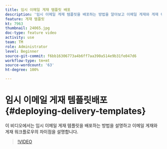 ```yaml
---
title: 임시 이메일 게재 템플릿 배포
description: '임시 이메일 게재 템플릿을 배포하는 방법을 알아보고 이메일 게재와 게재 워크플로우의 차이점을 이해합니다. '
feature: 게재 템플릿
kt: 7963
thumbnail: 24065.jpg
doc-type: feature video
activity: use
team: TM
role: Administrator
level: Beginner
source-git-commit: f6bb16306773a4b6ff7aa390a514e9b31fe047d6
workflow-type: tm+mt
source-wordcount: '63'
ht-degree: 100%

---
```



# 임시 이메일 게재 템플릿배포 {#deploying-delivery-templates}

이 비디오에서는 임시 이메일 게재 템플릿을 배포하는 방법을 설명하고 이메일 게재와 게재 워크플로우의 차이점을 설명합니다.

>[!VIDEO](https://video.tv.adobe.com/v/24065?quality=12)
